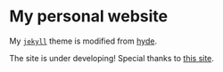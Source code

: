 # My personal website

My [`jekyll`](http://jekyllrb.com/) theme is modified from [hyde](https://github.com/poole/hyde). 

The site is under developing! Special thanks to [this site](http://rgriff23.github.io).


